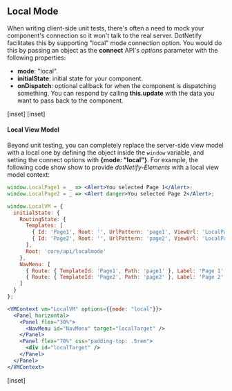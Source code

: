## Local Mode

When writing client-side unit tests, there's often a need to mock your component's connection so it won't talk to the real server.  DotNetify facilitates this by supporting "local" mode connection option.   You would do this by passing an object as the __connect__ API's _options_ parameter with the following properties:
- __mode__: "local".
- __initialState__: initial state for your component.
- __onDispatch__: optional callback for when the component is dispatching something. You can respond by calling __this.update__ with the data you want to pass back to the component.

[inset]
[inset]

#### Local View Model

Beyond unit testing, you can completely replace the server-side view model with a local one by defining the object inside the `window` variable, and setting the connect options with __{mode: "local"}__.
For example, the following code show show to provide _dotNetify-Elements_ with a local view model context:

```jsx
window.LocalPage1 = _ => <Alert>You selected Page 1</Alert>;
window.LocalPage2 = _ => <Alert danger>You selected Page 2</Alert>;

window.LocalVM = {
  initialState: {
    RoutingState: {
      Templates: [
        { Id: 'Page1', Root: '', UrlPattern: 'page1', ViewUrl: 'LocalPage1' },
        { Id: 'Page2', Root: '', UrlPattern: 'page2', ViewUrl: 'LocalPage2' }
      ],
      Root: 'core/api/localmode'
    },
    NavMenu: [
      { Route: { TemplateId: 'Page1', Path: 'page1' }, Label: 'Page 1' },
      { Route: { TemplateId: 'Page2', Path: 'page2' }, Label: 'Page 2' }
    ]
  }
};

<VMContext vm="LocalVM" options={{mode: "local"}}>
  <Panel horizontal>
    <Panel flex="30%">
      <NavMenu id="NavMenu" target="localTarget" />
    </Panel>
    <Panel flex="70%" css="padding-top: .5rem">
      <div id="localTarget" />
    </Panel>
  </Panel>
</VMContext>
```
[inset]

